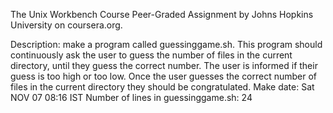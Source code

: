 The Unix Workbench Course Peer-Graded Assignment
by Johns Hopkins University on coursera.org.

Description: make a program called guessinggame.sh. This program should continuously ask the user to guess the number of files in the current directory, until they guess the correct number. The user is informed if their guess is too high or too low. Once the user guesses the correct number of files in the current directory they should be congratulated.
Make date: Sat NOV 07 08:16 IST
Number of lines in guessinggame.sh: 24

